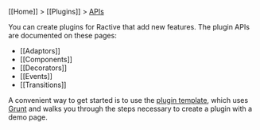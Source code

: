 [[Home]] > [[Plugins]] > [APIs](plugin-apis)

You can create plugins for Ractive that add new features. The plugin APIs are documented on these pages:

* [[Adaptors]]
* [[Components]]
* [[Decorators]]
* [[Events]]
* [[Transitions]]

A convenient way to get started is to use the [plugin template](https://github.com/RactiveJS/Plugin-template), which uses [Grunt](http://gruntjs.com/) and walks you through the steps necessary to create a plugin with a demo page.
